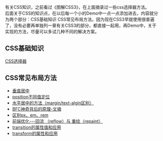 有关CSS知识，之前看过《图解CSS3》，在上面摘录过一些css选择器方法。  
后面关于CSS的知识点，在以后每一个小的Demo中一点一点添加进去，内容就分为两个部分：CSS基础知识 CSS常见布局方法。因为现在CSS3早就使用很普遍了，没有必要再单独列一章有关CSS3的部分，都直接一起用，再Demo中，关于实现的方法，尽量可以多试几种不同的解决方案。

## CSS基础知识

[CSS选择器](/CSS/图解CSS3/README.md)

## CSS常见布局方法

* [垂直居中](/CSS/垂直居中.md)
* [position不同值定位](/CSS/position.md)
* [水平居中的方法（margin/text-algin区别）](/CSS/水平居中.md)
* [BFC神奇背后的原理-文摘](/CSS/BFC神奇背后的原理-文摘.md)
* [区别px、em、rem](https://segmentfault.com/a/1190000005936910)
* [前端优化---回流 （reflow）与 重绘（repaint）](http://www.cnblogs.com/luleixia/p/6306061.html)
* [transition的属性值和应用](http://www.runoob.com/css3/css3-transitions.html)
* [transform的属性和应用](https://www.w3cplus.com/content/css3-transform)




